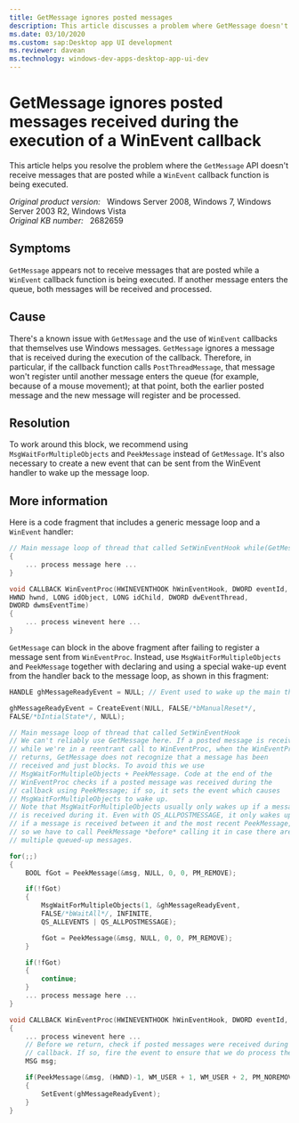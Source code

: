 ```yaml
---
title: GetMessage ignores posted messages
description: This article discusses a problem where GetMessage doesn't receive messages posted while a WinEvent callback function is being executed. Provides resolutions.
ms.date: 03/10/2020
ms.custom: sap:Desktop app UI development
ms.reviewer: davean
ms.technology: windows-dev-apps-desktop-app-ui-dev
---
```

# GetMessage ignores posted messages received during the execution of a WinEvent callback

This article helps you resolve the problem where the `GetMessage` API doesn't receive messages that are posted while a `WinEvent` callback function is being executed.

_Original product version:_ &nbsp; Windows Server 2008, Windows 7, Windows Server 2003 R2, Windows Vista  
_Original KB number:_ &nbsp; 2682659

## Symptoms

`GetMessage` appears not to receive messages that are posted while a `WinEvent` callback function is being executed. If another message enters the queue, both messages will be received and processed.

## Cause

There's a known issue with `GetMessage` and the use of `WinEvent` callbacks that themselves use Windows messages. `GetMessage` ignores a message that is received during the execution of the callback. Therefore, in particular, if the callback function calls `PostThreadMessage`, that message won't register until another message enters the queue (for example, because of a mouse movement); at that point, both the earlier posted message and the new message will register and be processed.

## Resolution

To work around this block, we recommend using `MsgWaitForMultipleObjects` and `PeekMessage` instead of `GetMessage`. It's also necessary to create a new event that can be sent from the WinEvent handler to wake up the message loop.

## More information

Here is a code fragment that includes a generic message loop and a `WinEvent` handler:

```cpp
// Main message loop of thread that called SetWinEventHook while(GetMessage(&msg, NULL, 0, 0))
{
    ... process message here ...
}

void CALLBACK WinEventProc(HWINEVENTHOOK hWinEventHook, DWORD eventId,
HWND hwnd, LONG idObject, LONG idChild, DWORD dwEventThread,
DWORD dwmsEventTime)
{
    ... process winevent here ...
}
```

`GetMessage` can block in the above fragment after failing to register a message sent from `WinEventProc`. Instead, use `MsgWaitForMultipleObjects` and `PeekMessage` together with declaring and using a special wake-up event from the handler back to the message loop, as shown in this fragment:

```cpp
HANDLE ghMessageReadyEvent = NULL; // Event used to wake up the main thread

ghMessageReadyEvent = CreateEvent(NULL, FALSE/*bManualReset*/,
FALSE/*bIntialState*/, NULL);

// Main message loop of thread that called SetWinEventHook
// We can't reliably use GetMessage here. If a posted message is received
// while we're in a reentrant call to WinEventProc, when the WinEventProc
// returns, GetMessage does not recognize that a message has been
// received and just blocks. To avoid this we use
// MsgWaitForMultipleObjects + PeekMessage. Code at the end of the
// WinEventProc checks if a posted message was received during the
// callback using PeekMessage; if so, it sets the event which causes
// MsgWaitForMultipleObjects to wake up.
// Note that MsgWaitForMultipleObjects usually only wakes up if a message
// is received during it. Even with QS_ALLPOSTMESSAGE, it only wakes up
// if a message is received between it and the most recent PeekMessage,
// so we have to call PeekMessage *before* calling it in case there are
// multiple queued-up messages.

for(;;)
{
    BOOL fGot = PeekMessage(&msg, NULL, 0, 0, PM_REMOVE);

    if(!fGot)
    {
        MsgWaitForMultipleObjects(1, &ghMessageReadyEvent,
        FALSE/*bWaitAll*/, INFINITE,
        QS_ALLEVENTS | QS_ALLPOSTMESSAGE);

        fGot = PeekMessage(&msg, NULL, 0, 0, PM_REMOVE);
    }

    if(!fGot)
    {
        continue;
    }
    ... process message here ...
}

void CALLBACK WinEventProc(HWINEVENTHOOK hWinEventHook, DWORD eventId, HWND hwnd, LONG idObject, LONG idChild, DWORD dwEventThread, DWORD dwmsEventTime)
{
    ... process winevent here ...
    // Before we return, check if posted messages were received during this
    // callback. If so, fire the event to ensure that we do process them.
    MSG msg;

    if(PeekMessage(&msg, (HWND)-1, WM_USER + 1, WM_USER + 2, PM_NOREMOVE | PM_QS_POSTMESSAGE))
    {
        SetEvent(ghMessageReadyEvent);
    }
}
```

